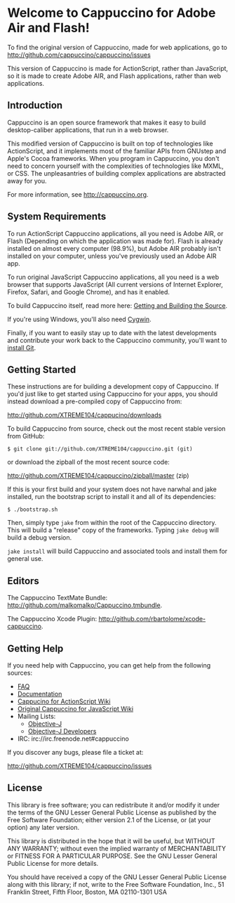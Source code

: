 Welcome to Cappuccino for Adobe Air and Flash!
======================

To find the original version of Cappuccino, made for web applications, go to <http://github.com/cappuccino/cappuccino/issues>

This version of Cappuccino is made for ActionScript, rather than JavaScript, so it is made to create Adobe AIR, and Flash applications, rather than web applications.

Introduction
------------
Cappuccino is an open source framework that makes it easy to build desktop-caliber applications, that run in a web browser.

This modified version of Cappuccino is built on top of technologies like ActionScript, and it implements most of the familiar APIs from GNUstep and Apple's Cocoa frameworks. When you program in Cappuccino, you don't need to concern yourself with the complexities of technologies like MXML, or CSS. The unpleasantries of building complex applications are abstracted away for you.

For more information, see <http://cappuccino.org>.

System Requirements
-------------------
To run ActionScript Cappuccino applications, all you need is Adobe AIR, or Flash (Depending on which the application was made for). Flash is already installed on almost every computer (98.9%), but Adobe AIR probably isn't installed on your computer, unless you've previously used an Adobe AIR app.

To run original JavaScript Cappuccino applications, all you need is a web browser that supports JavaScript (All current versions of Internet Explorer, Firefox, Safari, and Google Chrome), and has it enabled.

To build Cappuccino itself, read more here: [Getting and Building the Source](http://wiki.github.com/cappuccino/cappuccino/getting-and-building-the-source>).

If you're using Windows, you'll also need [Cygwin](http://www.cygwin.com/).

Finally, if you want to easily stay up to date with the latest developments and contribute your work back to the Cappuccino community, you'll want to [install Git](http://git-scm.com/).

Getting Started
---------------
These instructions are for building a development copy of Cappuccino. If you'd just like to get started using Cappuccino for your apps, you should instead download a pre-compiled copy of Cappuccino from:

  <http://github.com/XTREME104/cappucino/downloads>

To build Cappuccino from source, check out the most recent stable version from GitHub:

    $ git clone git://github.com/XTREME104/cappuccino.git (git)

or download the zipball of the most recent source code:

  <http://github.com/XTREME104/cappuccino/zipball/master> (zip)

If this is your first build and your system does not have narwhal and jake installed, run the bootstrap script to install it and all of its dependencies:

    $ ./bootstrap.sh

Then, simply type `jake` from within the root of the Cappuccino directory. This will build a "release" copy of the frameworks. Typing `jake debug` will build a debug version.

`jake install` will build Cappuccino and associated tools and install them for general use.

Editors
-------
The Cappuccino TextMate Bundle: <http://github.com/malkomalko/Cappuccino.tmbundle>.

The Cappuccino Xcode Plugin: <http://github.com/rbartolome/xcode-cappuccino>.

Getting Help
------------
If you need help with Cappuccino, you can get help from the following sources:

  - [FAQ](http://cappuccino.org/discuss/faq.php)
  - [Documentation](http://cappuccino.org/learn/)
  - [Cappucino for ActionScript Wiki](http://github.com/XTREME104/cappuccino/wikis)
  - [Original Cappuccino for JavaScript Wiki](http://github.com/cappuccino/cappuccino/wikis)
  - Mailing Lists:
    - [Objective-J](http://groups.google.com/group/objectivej)
    - [Objective-J Developers](http://groups.google.com/group/objectivej-dev)
  - IRC: irc://irc.freenode.net#cappuccino

If you discover any bugs, please file a ticket at:

  <http://github.com/XTREME104/cappuccino/issues>

License
-------
This library is free software; you can redistribute it and/or modify it under
the terms of the GNU Lesser General Public License as published by the Free
Software Foundation; either version 2.1 of the License, or (at your option)
any later version.

This library is distributed in the hope that it will be useful, but WITHOUT
ANY WARRANTY; without even the implied warranty of MERCHANTABILITY or FITNESS
FOR A PARTICULAR PURPOSE. See the GNU Lesser General Public License for more
details.

You should have received a copy of the GNU Lesser General Public License along
with this library; if not, write to the Free Software Foundation, Inc., 51
Franklin Street, Fifth Floor, Boston, MA 02110-1301 USA